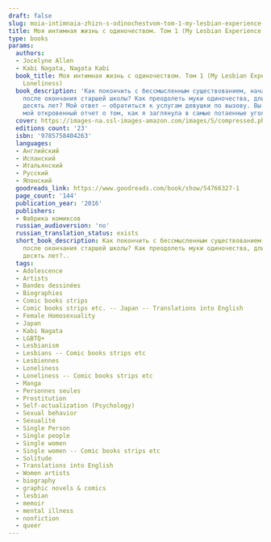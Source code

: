 ```yaml
---
draft: false
slug: moia-intimnaia-zhizn-s-odinochestvom-tom-1-my-lesbian-experience-with-loneliness-5cecf5e8
title: Моя интимная жизнь с одиночеством. Том 1 (My Lesbian Experience With Loneliness)
type: books
params:
  authors:
  - Jocelyne Allen
  - Kabi Nagata, Nagata Kabi
  book_title: Моя интимная жизнь с одиночеством. Том 1 (My Lesbian Experience With
    Loneliness)
  book_description: 'Как покончить с бессмысленным существованием, начавшимся
    после окончания старшей школы? Как преодолеть муки одиночества, длившиеся целых
    десять лет? Мой ответ – обратиться к услугам девушки по вызову. Вы держите в руках
    мой откровенный отчет о том, как я заглянула в самые потаенные уголки своей души.'
  cover: https://images-na.ssl-images-amazon.com/images/S/compressed.photo.goodreads.com/books/1530989553i/33113683.jpg
  editions count: '23'
  isbn: '9785758404263'
  languages:
  - Английский
  - Испанский
  - Итальянский
  - Русский
  - Японский
  goodreads_link: https://www.goodreads.com/book/show/54766327-1
  page_count: '144'
  publication_year: '2016'
  publishers:
  - Фабрика комиксов
  russian_audioversion: 'no'
  russian_translation_status: exists
  short_book_description: Как покончить с бессмысленным существованием, начавшимся
    после окончания старшей школы? Как преодолеть муки одиночества, длившиеся целых
    десять лет?..
  tags:
  - Adolescence
  - Artists
  - Bandes dessinées
  - Biographies
  - Comic books strips
  - Comic books strips etc. -- Japan -- Translations into English
  - Female Homosexuality
  - Japan
  - Kabi Nagata
  - LGBTQ+
  - Lesbianism
  - Lesbians -- Comic books strips etc
  - Lesbiennes
  - Loneliness
  - Loneliness -- Comic books strips etc
  - Manga
  - Personnes seules
  - Prostitution
  - Self-actualization (Psychology)
  - Sexual behavior
  - Sexualité
  - Single Person
  - Single people
  - Single women
  - Single women -- Comic books strips etc
  - Solitude
  - Translations into English
  - Women artists
  - biography
  - graphic novels & comics
  - lesbian
  - memoir
  - mental illness
  - nonfiction
  - queer
---
```

